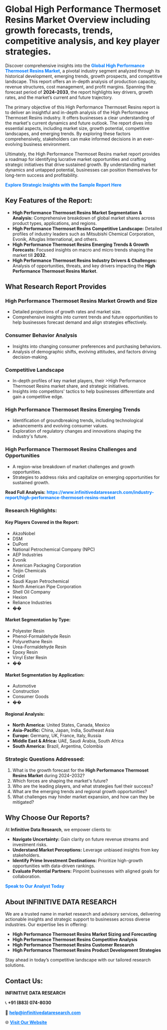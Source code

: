 <h1>Global High Performance Thermoset Resins Market Overview including growth forecasts, trends, competitive analysis, and key player strategies.</h1>
<p>
Discover comprehensive insights into the 
<a href="https://www.infinitivedataresearch.com/industry-report/high-performance-thermoset-resins-market" rel="dofollow" style="color: #007BFF; text-decoration: none;"><strong>Global High Performance Thermoset Resins Market</strong></a>, a pivotal industry segment analyzed through its historical development, emerging trends, growth prospects, and competitive landscape. This report offers an in-depth analysis of production capacity, revenue structures, cost management, and profit margins. Spanning the forecast period of <strong>2024–2033</strong>, the report highlights key drivers, growth rates, and the market’s current and future trajectory.
</p>
<p>
The primary objective of this High Performance Thermoset Resins report is to deliver an insightful and in-depth analysis of the High Performance Thermoset Resins industry. It offers businesses a clear understanding of the market's current dynamics and future outlook. The report dives into essential aspects, including market size, growth potential, competitive landscapes, and emerging trends. By exploring these factors comprehensively, stakeholders can make informed decisions in an ever-evolving business environment.
</p>
<p>
Ultimately, the High Performance Thermoset Resins market report provides a roadmap for identifying lucrative market opportunities and crafting strategic initiatives that drive sustained growth. By understanding market dynamics and untapped potential, businesses can position themselves for long-term success and profitability.
</p>
<p>
<a href="https://www.infinitivedataresearch.com/request-sample/reportId=108431" style="color: #007BFF; text-decoration: none;"><strong>Explore Strategic Insights with the Sample Report Here</strong></a>
</p>

<h2>Key Features of the Report:</h2>
<ul>
<li><strong>High Performance Thermoset Resins Market Segmentation & Analysis:</strong> Comprehensive breakdown of global market shares across product types, applications, and regions.</li>
<li><strong>High Performance Thermoset Resins Competitive Landscape:</strong> Detailed profiles of industry leaders such as Mitsubishi Chemical Corporation, Evonik, Altuglas International, and others.</li>
<li><strong>High Performance Thermoset Resins Emerging Trends & Growth Forecasts:</strong> Focused insights on macro and micro trends shaping the market till <strong>2032</strong>.</li>
<li><strong>High Performance Thermoset Resins Industry Drivers & Challenges:</strong> Analysis of opportunities, threats, and key drivers impacting the <strong>High Performance Thermoset Resins Market</strong>.</li>
</ul>

<h2>What Research Report Provides</h2>
<h3>High Performance Thermoset Resins Market Growth and Size</h3>
<ul>
<li>Detailed projections of growth rates and market size.</li>
<li>Comprehensive insights into current trends and future opportunities to help businesses forecast demand and align strategies effectively.</li>
</ul>

<h3>Consumer Behavior Analysis</h3>
<ul>
<li>Insights into changing consumer preferences and purchasing behaviors.</li>
<li>Analysis of demographic shifts, evolving attitudes, and factors driving decision-making.</li>
</ul>

<h3>Competitive Landscape</h3>
<ul>
<li>In-depth profiles of key market players, their >High Performance Thermoset Resins market share, and strategic initiatives.</li>
<li>Insights into competitors' tactics to help businesses differentiate and gain a competitive edge.</li>
</ul>

<h3>High Performance Thermoset Resins Emerging Trends</h3>
<ul>
<li>Identification of groundbreaking trends, including technological advancements and evolving consumer values.</li>
<li>Exploration of regulatory changes and innovations shaping the industry's future.</li>
</ul>

<h3>High Performance Thermoset Resins Challenges and Opportunities</h3>
<ul>
<li>A region-wise breakdown of market challenges and growth opportunities.</li>
<li>Strategies to address risks and capitalize on emerging opportunities for sustained growth.</li>
</ul>
<p><strong>Read Full Analysis:</strong> <a href="https://www.infinitivedataresearch.com/industry-report/high-performance-thermoset-resins-market" rel="dofollow" style="color: #007BFF; text-decoration: none;"><strong>https://www.infinitivedataresearch.com/industry-report/high-performance-thermoset-resins-market</strong></a></p>
<h3>Research Highlights:</h3>
<h4>Key Players Covered in the Report:</h4>
<ul><li>AkzoNobel</li><li>DSM</li><li>DuPont</li><li>National Petrochemical Company (NPC)</li><li>AEP Industries</li><li>Evonik</li><li>American Packaging Corporation</li><li>Teijin Chemicals</li><li>Cridel</li><li>Saudi Kayan Petrochemical</li><li>North American Pipe Corporation</li><li>Shell Oil Company</li><li>Hexion</li><li>Reliance Industries</li><li>��</li></ul>
<h4>Market Segmentation by Type:</h4>
<ul><li>Polyester Resin</li><li>Phenol-Formaldehyde Resin</li><li>Polyurethane Resin</li><li>Urea-Formaldehyde Resin</li><li>Epoxy Resin</li><li>Vinyl Ester Resin</li><li>��</li></ul>
<h4>Market Segmentation by Application:</h4>
<ul><li>Automotive</li><li>Construction</li><li>Consumer Goods</li><li>��</li></ul>

<h4>Regional Analysis:</h4>
<ul>
<li><strong>North America:</strong> United States, Canada, Mexico</li>
<li><strong>Asia-Pacific:</strong> China, Japan, India, Southeast Asia</li>
<li><strong>Europe:</strong> Germany, UK, France, Italy, Russia</li>
<li><strong>Middle East & Africa:</strong> UAE, Saudi Arabia, South Africa</li>
<li><strong>South America:</strong> Brazil, Argentina, Colombia</li>
</ul>

<h3>Strategic Questions Addressed:</h3>
<ol>
<li>What is the growth forecast for the <strong>High Performance Thermoset Resins Market</strong> during 2024–2032?</li>
<li>Which forces are shaping the market's future?</li>
<li>Who are the leading players, and what strategies fuel their success?</li>
<li>What are the emerging trends and regional growth opportunities?</li>
<li>What challenges may hinder market expansion, and how can they be mitigated?</li>
</ol>

<h2>Why Choose Our Reports?</h2>
<p>At <strong>Infinitive Data Research</strong>, we empower clients to:</p>
<ul>
<li><strong>Navigate Uncertainty:</strong> Gain clarity on future revenue streams and investment risks.</li>
<li><strong>Understand Market Perceptions:</strong> Leverage unbiased insights from key stakeholders.</li>
<li><strong>Identify Prime Investment Destinations:</strong> Prioritize high-growth opportunities with data-driven rankings.</li>
<li><strong>Evaluate Potential Partners:</strong> Pinpoint businesses with aligned goals for collaboration.</li>
</ul>
<p><a href="https://www.infinitivedataresearch.com/industry-report/high-performance-thermoset-resins-market" rel="dofollow" style="color: #007BFF; text-decoration: none;"><strong>Speak to Our Analyst Today</strong></a></p>

<h2>About INFINITIVE DATA RESEARCH</h2>
<p>We are a trusted name in market research and advisory services, delivering actionable insights and strategic support to businesses across diverse industries. Our expertise lies in offering:</p>
<ul>
<li><strong>High Performance Thermoset Resins Market Sizing and Forecasting</strong></li>
<li><strong>High Performance Thermoset Resins Competitive Analysis</strong></li>
<li><strong>High Performance Thermoset Resins Customer Research</strong></li>
<li><strong>High Performance Thermoset Resins Product Development Strategies</strong></li>
</ul>
<p>Stay ahead in today’s competitive landscape with our tailored research solutions.</p>

<h2>Contact Us:</h2>
<p><strong>INFINITIVE DATA RESEARCH</strong></p>
<p>📞 <strong>+91 (883) 074-8030</strong></p>
<p>📧 <strong><a href="mailto:help@infinitivedataresearch.com" style="color: #007BFF;">help@infinitivedataresearch.com</a></strong></p>
<p>🌐 <strong><a href="https://www.infinitivedataresearch.com" rel="dofollow" style="color: #007BFF;">Visit Our Website</a></strong></p>